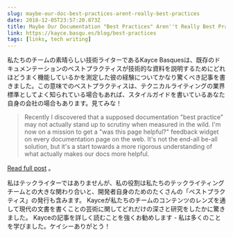 ```yaml
---
slug: maybe-our-doc-best-practices-arent-really-best-practices
date: 2018-12-05T23:57:20.873Z
title: Maybe Our Documentation "Best Practices" Aren''t Really Best Practices
link: https://kayce.basqu.es/blog/best-practices
tags: [links, tech writing]
---
```

私たちのチームの素晴らしい技術ライターであるKayce Basquesは、既存のドキュメンテーションのベストプラクティスが技術的な資料を説明するためにどれほどうまく機能しているかを測定した彼の経験についてかなり驚くべき記事を書きました。この意味でのベストプラクティスは、テクニカルライティングの業界標準としてよく知られている場合もあれば、スタイルガイドを書いているあなた自身の会社の場合もあります。見てみな！

> Recently I discovered that a supposed documentation "best practice" may not actually stand up to scrutiny when measured in the wild. I'm now on a mission to get a "was this page helpful?" feedback widget on every documentation page on the web. It's not the end-all be-all solution, but it's a start towards a more rigorous understanding of what actually makes our docs more helpful.

[Read full post](https://kayce.basqu.es/blog/best-practices) 。

私はテックライターではありませんが、私の役割は私たちのテックライティングチームとの大きな関わり合いと、開発者自身のためのたくさんの「ベストプラクティス」の発行も含みます。 Kayceが私たちのチームのコンテンツのレンズを通して現代の文書を書くことの芸術に関してどれだけの深さと研究をしたかに驚きました。 Kayceの記事を詳しく読むことを強くお勧めします - 私は多くのことを学びました。ケイシーありがとう！
